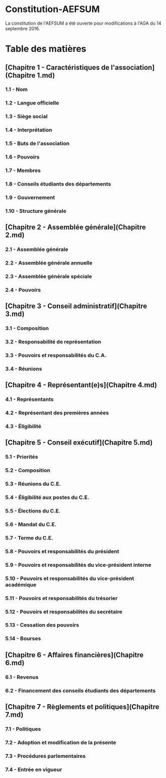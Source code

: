 # Constitution-AEFSUM
La constitution de l'AEFSUM a été ouverte pour modifications à l'AGA du 14 septembre 2016.

# Table des matières

## [Chapitre 1 - Caractéristiques de l'association](Chapitre 1.md)

### 1.1 - Nom
### 1.2 - Langue officielle
### 1.3 - Siège social
### 1.4 - Interprétation
### 1.5 - Buts de l'association
### 1.6 - Pouvoirs
### 1.7 - Membres
### 1.8 - Conseils étudiants des départements
### 1.9 - Gouvernement
### 1.10 - Structure générale

## [Chapitre 2 - Assemblée générale](Chapitre 2.md)

### 2.1 - Assemblée générale
### 2.2 - Assemblée générale annuelle
### 2.3 - Assemblée générale spéciale
### 2.4 - Pouvoirs

## [Chapitre 3 - Conseil administratif](Chapitre 3.md)

### 3.1 - Composition
### 3.2 - Responsabilité de représentation
### 3.3 - Pouvoirs et responsabilités du C.A.
### 3.4 - Réunions

## [Chapitre 4 - Représentant(e)s](Chapitre 4.md)

### 4.1 - Représentants
### 4.2 - Représentant des premières années
### 4.3 - Éligibilité

## [Chapitre 5 - Conseil exécutif](Chapitre 5.md)

### 5.1 - Priorités
### 5.2 - Composition
### 5.3 - Réunions du C.E.
### 5.4 - Éligibilité aux postes du C.E.
### 5.5 - Élections du C.E.
### 5.6 - Mandat du C.E.
### 5.7 - Terme du C.E.
### 5.8 - Pouvoirs et responsabilités du président
### 5.9 - Pouvoirs et responsabilités du vice-président interne
### 5.10 - Pouvoirs et responsabilités du vice-président académique
### 5.11 - Pouvoirs et responsabilités du trésorier
### 5.12 - Pouvoirs et responsabilités du secrétaire
### 5.13 - Cessation des pouvoirs
### 5.14 - Bourses

## [Chapitre 6 - Affaires financières](Chapitre 6.md)

### 6.1 - Revenus
### 6.2 - Financement des conseils étudiants des départements

## [Chapitre 7 - Règlements et politiques](Chapitre 7.md)

### 7.1 - Politiques
### 7.2 - Adoption et modification de la présente
### 7.3 - Procédures parlementaires
### 7.4 - Entrée en vigueur
